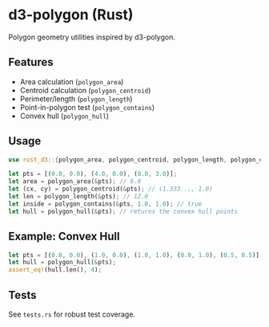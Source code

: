 # d3-polygon (Rust)

Polygon geometry utilities inspired by d3-polygon.

## Features
- Area calculation (`polygon_area`)
- Centroid calculation (`polygon_centroid`)
- Perimeter/length (`polygon_length`)
- Point-in-polygon test (`polygon_contains`)
- Convex hull (`polygon_hull`)

## Usage
```rust
use rust_d3::{polygon_area, polygon_centroid, polygon_length, polygon_contains, polygon_hull};

let pts = [(0.0, 0.0), (4.0, 0.0), (0.0, 3.0)];
let area = polygon_area(&pts); // 6.0
let (cx, cy) = polygon_centroid(&pts); // (1.333..., 1.0)
let len = polygon_length(&pts); // 12.0
let inside = polygon_contains(&pts, 1.0, 1.0); // true
let hull = polygon_hull(&pts); // returns the convex hull points
```

## Example: Convex Hull
```rust
let pts = [(0.0, 0.0), (1.0, 0.0), (1.0, 1.0), (0.0, 1.0), (0.5, 0.5)];
let hull = polygon_hull(&pts);
assert_eq!(hull.len(), 4);
```

## Tests
See `tests.rs` for robust test coverage.
